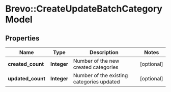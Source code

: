 # Brevo::CreateUpdateBatchCategoryModel

## Properties
Name | Type | Description | Notes
------------ | ------------- | ------------- | -------------
**created_count** | **Integer** | Number of the new created categories | [optional] 
**updated_count** | **Integer** | Number of the existing categories updated | [optional] 


